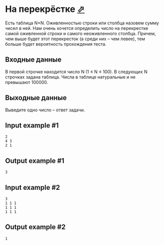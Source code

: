 # На перекрёстке [⬀](https://www.e-olymp.com/en/problems/5090)
Есть таблица N×N. Оживленностью строки или столбца назовем сумму чисел в ней. Нам очень хочется определить число на перекрестке самой оживленной строки и самого неоживленного столбца. Причем, чем выше будет этот перекресток (а среди них – чем левее), тем больше будет вероятность прохождения теста.

## Входные данные

В первой строчке находится число N (1 ≤ N ≤ 100). В следующих N строчках задана таблица. Числа в таблице натуральные и не превышают 100000.

## Выходные данные

Выведите одно число – ответ задачи.

## Input example #1
```
2
4 3
2 1
```

## Output example #1
```
3
```

## Input example #2
```
3
1 1 1
1 1 1
1 1 1
```

## Output example #2
```
1
```
